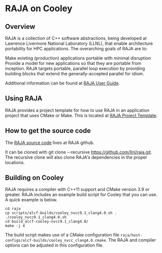 # RAJA on Cooley
## Overview
RAJA is a collection of C++ software abstractions, being developed at Lawrence Livermore National Laboratory (LLNL), that enable architecture portability for HPC applications. The overarching goals of RAJA are to:

Make existing (production) applications portable with minimal disruption
Provide a model for new applications so that they are portable from inception.
RAJA targets portable, parallel loop execution by providing building blocks that extend the generally-accepted parallel for idiom.

Additional information can be found at [RAJA User Guide](https://raja.readthedocs.io/en/develop/sphinx/user_guide/index.html).

## Using RAJA
RAJA provides a project template for how to use RAJA in an application project that uses CMake or Make. This is located at [RAJA Project Template](https://github.com/LLNL/RAJA-project-template).

## How to get the source code
The [RAJA source code](https://github.com/LLNL/RAJA) lives at RAJA github.

It can be cloned with git clone --recursive https://github.com/llnl/raja.git. The recursive clone will also clone RAJA's dependencies in the proper locations.

## Building on Cooley
RAJA requires a compiler with C++11 support and CMake version 3.9 or greater. RAJA includes an example build script for Cooley that you can use. A quick example is below.
```
cd raja
cp scripts/alcf-builds/cooley_nvcc9.1_clang4.0.sh .
./cooley_nvcc9.1_clang4.0.sh
cd build_alcf-cooley-nvcc9.1_clang4.0/
make -j 4
```

The build script makes use of a CMake configuration file ```raja/host-configs/alcf-builds/cooley_nvcc_clang4.0.cmake```. The RAJA and compiler options can be adjusted in this configuration file.
